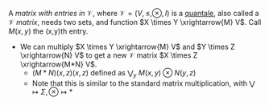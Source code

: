 A *matrix with entries in* $\mathcal{V}$, where 
$\mathcal{V}=(V, \leq, \otimes, I)$ is a 
[quantale](/docs/math/defs/quantale.qmd), also called a $\mathcal{V}$ *matrix*,
needs two sets, and function $X \times Y \xrightarrow{M} V$. Call $M(x,y)$ the 
(x,y)th entry.
- We can multiply $X \times Y \xrightarrow{M} V$ and 
  $Y \times Z \xrightarrow{N} V$ to get a new $\mathcal{V}$ matrix 
  $X \times Z \xrightarrow{M*N} V$.
    - $(M*N)(x,z)(x,z)$ defined as $\bigvee_y\ M(x,y)\otimes N(y,z)$
    - Note that this is similar to the standard matrix multiplication, with 
      $\bigvee \mapsto \Sigma, \otimes \mapsto *$